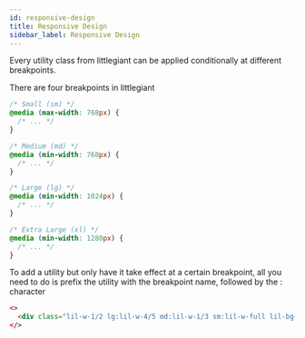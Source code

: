 ```yaml
---
id: responsive-design
title: Responsive Design
sidebar_label: Responsive Design
---
```


Every utility class from littlegiant can be applied conditionally at different breakpoints.

There are four breakpoints in littlegiant

```css
/* Small (sm) */
@media (max-width: 768px) {
  /* ... */
}

/* Medium (md) */
@media (min-width: 768px) {
  /* ... */
}

/* Large (lg) */
@media (min-width: 1024px) {
  /* ... */
}

/* Extra Large (xl) */
@media (min-width: 1280px) {
  /* ... */
}
```

To add a utility but only have it take effect at a certain breakpoint, all you need to do is prefix the utility with the breakpoint name, followed by the : character

```html live
<>
  <div class="lil-w-1/2 lg:lil-w-4/5 md:lil-w-1/3 sm:lil-w-full lil-bg-green-100">I am responsive</div>
</>
```
